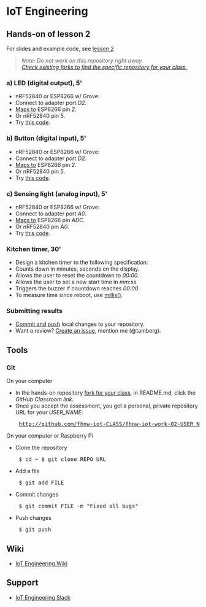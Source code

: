 # IoT Engineering
## Hands-on of lesson 2
For slides and example code, see [lesson 2](../../../fhnw-iot/blob/master/02/README.md)

> *Note: Do not work on this repository right away.*<br/>
> *[Check existing forks to find the specific repository for your class.](../../network/members)*

### a) LED (digital output), 5'
* nRF52840 or ESP8266 w/ Grove:
* Connect to adapter port _D2_.
* [Maps to](https://github.com/tamberg/fhnw-iot/wiki/Grove-Adapters#mapping) ESP8266 pin _2_.
* Or nRF52840 pin _5_.
* Try [this code](https://github.com/tamberg/fhnw-iot/wiki/Grove-Sensors#arduino).

### b) Button (digital input), 5'
* nRF52840 or ESP8266 w/ Grove:
* Connect to adapter port _D2_.
* [Maps to](https://github.com/tamberg/fhnw-iot/wiki/Grove-Adapters#mapping) ESP8266 pin _2_.
* Or nRF52840 pin _5_.
* Try [this code](https://github.com/tamberg/fhnw-iot/wiki/Grove-Sensors#arduino).

### c) Sensing light (analog input), 5'
* nRF52840 or ESP8266 w/ Grove:
* Connect to adapter port _A0_.
* [Maps to](https://github.com/tamberg/fhnw-iot/wiki/Grove-Adapters#mapping) ESP8266 pin _ADC_.
* Or nRF52840 pin _A0_.
* Try [this code](https://github.com/tamberg/fhnw-iot/wiki/Grove-Sensors#arduino-1).

### Kitchen timer, 30'
* Design a kitchen timer to the following specification:
* Counts down in minutes, seconds on the display.
* Allows the user to reset the countdown to _00:00_.
* Allows the user to set a new start time in _mm:ss_.
* Triggers the buzzer if countdown reaches _00:00_.
* To measure time since reboot, use [millis()](https://www.arduino.cc/reference/en/language/functions/time/millis/).

### Submitting results
* [Commit and push](#git) local changes to your repository.
* Want a review? [Create an issue](../../issues/new), mention me (@tamberg).

## Tools
### Git
On your computer
* In the hands-on repository [fork for your class](../../network/members), in README.md, click the _GitHub Classroom link_.
* Once you accept the assessment, you get a personal, private repository URL for your _USER_NAME_:<pre>
http://github.com/fhnw-iot-CLASS/fhnw-iot-work-02-USER_NAME</pre>

On your computer or Raspberry Pi
* Clone the repository<pre>
    $ cd ~
    $ git clone REPO_URL</pre>
* Add a file<pre>
    $ git add FILE</pre>
* Commit changes<pre>
    $ git commit FILE -m "Fixed all bugs"</pre>
* Push changes<pre>
    $ git push</pre>

## Wiki
- [IoT Engineering Wiki](https://github.com/tamberg/fhnw-iot/wiki)

## Support
- [IoT Engineering Slack](https://fhnw-iot.slack.com/)
